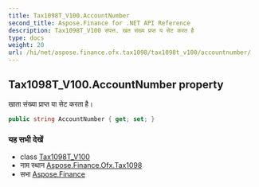 ```yaml
---
title: Tax1098T_V100.AccountNumber
second_title: Aspose.Finance for .NET API Reference
description: Tax1098T_V100 संपत्त. खत संख्य प्रप्त य सेट करत है
type: docs
weight: 20
url: /hi/net/aspose.finance.ofx.tax1098/tax1098t_v100/accountnumber/
---
```

## Tax1098T_V100.AccountNumber property

खाता संख्या प्राप्त या सेट करता है।

```csharp
public string AccountNumber { get; set; }
```

### यह सभी देखें

* class [Tax1098T_V100](../)
* नाम स्थान [Aspose.Finance.Ofx.Tax1098](../../tax1098t_v100/)
* सभा [Aspose.Finance](../../../)



